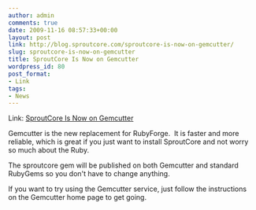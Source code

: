 ```yaml
---
author: admin
comments: true
date: 2009-11-16 08:57:33+00:00
layout: post
link: http://blog.sproutcore.com/sproutcore-is-now-on-gemcutter/
slug: sproutcore-is-now-on-gemcutter
title: SproutCore Is Now on Gemcutter
wordpress_id: 80
post_format:
- Link
tags:
- News
---
```


Link: [SproutCore Is Now on Gemcutter](http://gemcutter.org/gems/sproutcore)

		

Gemcutter is the new replacement for RubyForge.  It is faster and more reliable, which is great if you just want to install SproutCore and not worry so much about the Ruby.




The sproutcore gem will be published on both Gemcutter and standard RubyGems so you don't have to change anything.




If you want to try using the Gemcutter service, just follow the instructions on the Gemcutter home page to get going.
